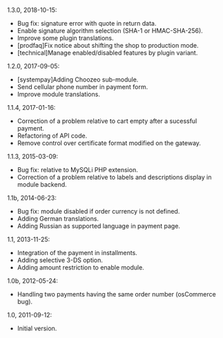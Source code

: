 1.3.0, 2018-10-15:
- Bug fix: signature error with quote in return data.
- Enable signature algorithm selection (SHA-1 or HMAC-SHA-256).
- Improve some plugin translations.
- [prodfaq]Fix notice about shifting the shop to production mode.
- [technical]Manage enabled/disabled features by plugin variant.

1.2.0, 2017-09-05:
- [systempay]Adding Choozeo sub-module.
- Send cellular phone number in payment form.
- Improve module translations.

1.1.4, 2017-01-16:
- Correction of a problem relative to cart empty after a sucessful payment.
- Refactoring of API code.
- Remove control over certificate format modified on the gateway.

1.1.3, 2015-03-09:
- Bug fix: relative to MySQLi PHP extension.
- Correction of a problem relative to labels and descriptions display in module backend.

1.1b, 2014-06-23:
- Bug fix: module disabled if order currency is not defined.
- Adding German translations.
- Adding Russian as supported language in payment page.

1.1, 2013-11-25:
- Integration of the payment in installments.
- Adding selective 3-DS option.
- Adding amount restriction to enable module.

1.0b, 2012-05-24:
- Handling two payments having the same order number (osCommerce bug).

1.0, 2011-09-12:
- Initial version.
